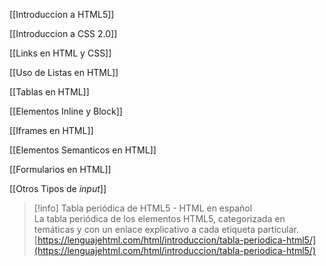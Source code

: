 [[Introduccion a HTML5]]

[[Introduccion a CSS 2.0]]

[[Links en HTML y CSS]]

[[Uso de Listas en HTML]]

[[Tablas en HTML]]

[[Elementos Inline y Block]]

[[Iframes en HTML]]

[[Elementos Semanticos en HTML]]

[[Formularios en HTML]]

[[Otros Tipos de _input_]]
> [!info] Tabla periódica de HTML5 - HTML en español  
> La tabla periódica de los elementos HTML5, categorizada en temáticas y con un enlace explicativo a cada etiqueta particular.  
> [https://lenguajehtml.com/html/introduccion/tabla-periodica-html5/](https://lenguajehtml.com/html/introduccion/tabla-periodica-html5/)